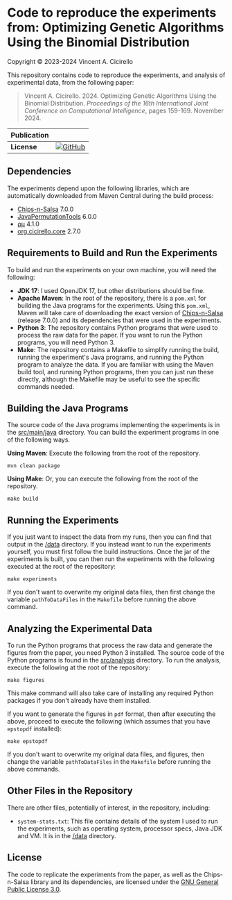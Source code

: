 # Code to reproduce the experiments from: Optimizing Genetic Algorithms Using the Binomial Distribution

Copyright &copy; 2023-2024 Vincent A. Cicirello

This repository contains code to reproduce the experiments, and analysis of 
experimental data, from the following paper:

> Vincent A. Cicirello. 2024. Optimizing Genetic Algorithms Using the Binomial Distribution. *Proceedings of the 16th International Joint Conference on Computational Intelligence*, pages 159-169. November 2024.

| __Publication__ | |
| :--- | :--- |
| __License__ | [![GitHub](https://img.shields.io/github/license/cicirello/optimize-ga-operators)](LICENSE) |

## Dependencies

The experiments depend upon the following libraries, which are automatically downloaded from
Maven Central during the build process:
* [Chips-n-Salsa](https://chips-n-salsa.cicirello.org/) 7.0.0
* [JavaPermutationTools](https://jpt.cicirello.org/) 6.0.0
* [&rho;&mu;](https://rho-mu.cicirello.org) 4.1.0
* [org.cicirello.core](https://core.cicirello.org) 2.7.0

## Requirements to Build and Run the Experiments

To build and run the experiments on your own machine, you will need the following:
* __JDK 17__: I used OpenJDK 17, but other distributions should be fine. 
* __Apache Maven__: In the root of the repository, there is a `pom.xml` 
  for building the Java programs for the experiments. Using this `pom.xml`, 
  Maven will take care of downloading the exact version of 
  [Chips-n-Salsa](https://chips-n-salsa.cicirello.org/) (release 7.0.0) 
  and its dependencies that were used in the experiments. 
* __Python 3__: The repository contains Python programs that were used to 
  process the raw data for the paper. If you want to run the Python programs, 
  you will need Python 3. 
* __Make__: The repository contains a Makefile to simplify running the build, 
  running the experiment's Java programs, and running the Python program to 
  analyze the data. If you are familiar with using the Maven build tool, 
  and running Python programs, then you can just run these directly, although 
  the Makefile may be useful to see the specific commands needed.

## Building the Java Programs

The source code of the Java programs implementing the experiments
is in the [src/main/java](src/main/java) directory. You can build 
the experiment programs in one of the following ways.

__Using Maven__: Execute the following from the root of the
repository.

```shell
mvn clean package
```

__Using Make__: Or, you can execute the following from the root
of the repository.

```shell
make build
```

## Running the Experiments

If you just want to inspect the data from my runs, then you can find that output
in the [/data](data) directory. If you instead want to run the experiments yourself,
you must first follow the build instructions. Once the jar of the experiments is 
built, you can then run the experiments with the following executed at the root of 
the repository:

```shell
make experiments
```

If you don't want to overwrite my original data files, then first change the variable
`pathToDataFiles` in the `Makefile` before running the above command.

## Analyzing the Experimental Data

To run the Python programs that process the raw data and generate the figures 
from the paper, you need Python 3 installed. The source 
code of the Python programs is found in the [src/analysis](src/analysis) 
directory.  To run the analysis, execute the following at the root of the 
repository:

```shell
make figures
```

This make command will also take care of installing any required Python packages 
if you don't already have them installed.

If you want to generate the figures in `pdf` format, then after executing the
above, proceed to execute the following (which assumes that you have `epstopdf` 
installed):

```shell
make epstopdf
```

If you don't want to overwrite my original data files, and figures, then change the 
variable `pathToDataFiles` in the `Makefile` before running the above commands.

## Other Files in the Repository

There are other files, potentially of interest, in the repository, including:
* `system-stats.txt`: This file contains details of the system I 
  used to run the experiments, such as operating system, processor 
  specs, Java JDK and VM. It is in the [/data](data) directory.

## License

The code to replicate the experiments from the paper, as well as the
Chips-n-Salsa library and its dependencies, are licensed under 
the [GNU General Public License 3.0](https://www.gnu.org/licenses/gpl-3.0.en.html).
